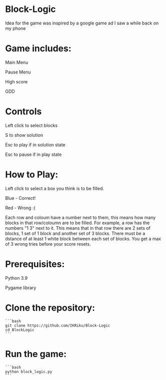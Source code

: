 # Block-Logic
Idea for the game was inspired by a google game ad I saw a while back on my phone


# Game includes:

Main Menu

Pause Menu

High score

GDD



# Controls

Left click to select blocks

S to show solution

Esc to play if in solution state

Esc to pause if in play state



# How to Play:

Left click to select a box you think is to be filled.

Blue - Correct!

Red - Wrong :(

Each row and coloum have a number next to them, this means how many blocks in that row/coloumn are to be filled. For example, a row has the numbers "1 3" next to it. This means that in that row there are 2 sets of blocks, 1 set of 1 block and another set of 3 blocks. There must be a dstance of at least 1 white block between each set of blocks. You get a max of 3 wrong tries before your score resets.




# Prerequisites:

Python 3.9

Pygame library

# Clone the repository:

    ```bash
    git clone https://github.com/IKRiku/Block-Logic
    cd BlockLogic
    ```
# Run the game:

    ```bash
    python block_logic.py
    ```
